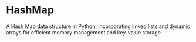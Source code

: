# HashMap
A Hash Map data structure in Python, incorporating linked lists and dynamic arrays for efficient memory management and key-value storage.
